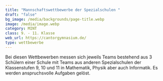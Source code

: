 ```yaml
---
title: "Mannschaftswettbewerbe der Spezialschulen "
draft: "false"
bg_image: /media/backgrounds/page-title.webp
image: /media/image.webp
category: MINT
class: 9. - 11. Klasse
web_url: https://cantorgymnasium.de/
type: wettbewerbe
---
```

Bei diesen Wettbewerben messen sich jeweils Teams bestehend aus 3 Schülern einer Schule mit Teams aus anderen Spezialschulen der Klassenstufen 9, 10 und 11 in Mathematik, Physik aber auch Informatik. Es werden anspruchsvolle Aufgaben gelöst.
